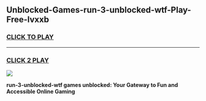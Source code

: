 
## Unblocked-Games-run-3-unblocked-wtf-Play-Free-lvxxb
<h3>
<a href="https://premium76.site?title=run-3-unblocked-wtf&ref=24M">CLICK TO PLAY</a></h3>
<hr>

<h3>
<a href="https://premium76.site?title=run-3-unblocked-wtf&ref=24M">CLICK 2 PLAY</a>
  
</h3>

<a href="https://premium76.site?title=run-3-unblocked-wtf&ref=24M"><img src="https://clearcache.store/games.png"></a>


**run-3-unblocked-wtf games unblocked: Your Gateway to Fun and Accessible Online Gaming**
